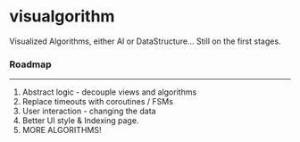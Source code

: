 # visualgorithm
Visualized Algorithms, either AI or DataStructure...
Still on the first stages.

### Roadmap
------------
1. Abstract logic - decouple views and algorithms
2. Replace timeouts with coroutines / FSMs
3. User interaction - changing the data
4. Better UI style & Indexing page.
5. MORE ALGORITHMS!
